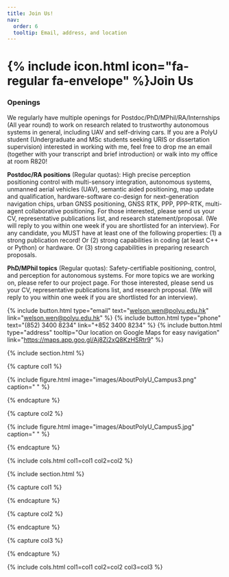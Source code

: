 ```yaml
---
title: Join Us!
nav:
  order: 6
  tooltip: Email, address, and location
---
```


# {% include icon.html icon="fa-regular fa-envelope" %}Join Us

<!-- Add content here.  -->
### Openings

We regularly have multiple openings for Postdoc/PhD/MPhil/RA/Internships (All year round) to work on research related to trustworthy autonomous systems in general, including UAV and self-driving cars. If you are a PolyU student (Undergraduate and MSc students seeking URIS or dissertation supervision) interested in working with me, feel free to drop me an email (together with your transcript and brief introduction) or walk into my office at room R820!

**Postdoc/RA positions** (Regular quotas): High precise perception positioning control with multi-sensory integration, autonomous systems, unmanned aerial vehicles (UAV), semantic aided positioning, map update and qualification, hardware-software co-design for next-generation navigation chips, urban GNSS positioning, GNSS RTK, PPP, PPP-RTK, multi-agent collaborative positioning. For those interested, please send us your CV, representative publications list, and research statement/proposal. (We will reply to you within one week if you are shortlisted for an interview). For any candidate, you MUST have at least one of the following properties: (1) a strong publication record! Or (2) strong capabilities in coding (at least C++ or Python) or hardware. Or (3) strong capabilities in preparing research proposals.

**PhD/MPhil topics** (Regular quotas): Safety-certifiable positioning, control, and perception for autonomous systems. For more topics we are working on, please refer to our project page. For those interested, please send us your CV, representative publications list, and research proposal. (We will reply to you within one week if you are shortlisted for an interview).


{%
  include button.html
  type="email"
  text="welson.wen@polyu.edu.hk"
  link="welson.wen@polyu.edu.hk"
%}
{%
  include button.html
  type="phone"
  text="(852) 3400 8234"
  link="+852 3400 8234"
%}
{%
  include button.html
  type="address"
  tooltip="Our location on Google Maps for easy navigation"
  link="https://maps.app.goo.gl/Aj8Zj2xQ8KzHSRtr9"
%}

{% include section.html %}

{% capture col1 %}

{%
  include figure.html
  image="images/AboutPolyU_Campus3.png"
  caption=" "
%}

{% endcapture %}

{% capture col2 %}

{%
  include figure.html
  image="images/AboutPolyU_Campus5.jpg"
  caption=" "
%}

{% endcapture %}

{% include cols.html col1=col1 col2=col2 %}

{% include section.html %}

<script type='text/javascript' id='clustrmaps' src='//cdn.clustrmaps.com/map_v2.js?cl=f2eded&w=600&t=tt&d=CmM_RDswnJ2Dr32mHU_bpOf-65JnKL60enMo8jUhdWw&co=0d324c&cmo=a82525&cmn=3ace3a'></script>

{% capture col1 %}

{% endcapture %}

{% capture col2 %}

{% endcapture %}

{% capture col3 %}

{% endcapture %}

{% include cols.html col1=col1 col2=col2 col3=col3 %}


